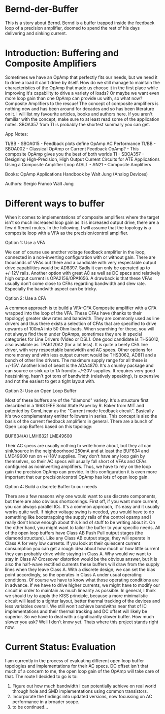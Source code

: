 # Bernd-der-Buffer
This is a story about Bernd. Bernd is a buffer trapped inside the feedback loop of a precision amplifier, doomed to spend the rest of his days delivering and sinking current.

# Introduction: Buffering and Composite Amplifiers

Sometimes we have an OpAmp that perfectly fits our needs, but we need it to drive a load it can't drive by itself. How do we still manage to maintain the characteristics of the OpAmp that made us choose it in the first place while improving it's capability to drive a variety of loads? Or maybe we want even more loop gain than one OpAmp can provide us with, so what now? Composite Amplifiers to the rescue! The concept of composite amplifiers is nothing new and has been around for decades and so has been literature on it. I will list my favourite articles, books and authors here. If you aren't familiar with the concept, make sure to at least read some of the application notes. SBOA357 from TI is probably the shortest summary you can get.

App Notes:

TI/BB - SBOA015 - Feedback plots define OpAmp AC Performance 
TI/BB - SBOA002 - Classical OpAmp or Current Feedback OpAmp? - This composite OpAmp gives you the best of both worlds
TI - SBOA357 - Designing High-Precision, High Output Current Circuits for ATE Applications Using a Composite Amplifier Loop
AD/LT - AN21 - Composite Amplifiers

Books:
OpAmp Applications Handbook by Walt Jung (Analog Devices)

Authors:
Sergio Franco
Walt Jung

# Different ways to buffer

When it comes to implementations of composite amplifiers where the target isn't so much increased loop gain as it is increased output drive, there are a few different routes. In the following, I will assume that the topology is a composite loop with a VFA as the precision/control amplifier.

Option 1: Use a VFA

We can of course use another voltage feedback amplifier in the loop, connected in a non-inverting configuration with or without gain. There are thousands of VFAs out there and a candidate with very respectable output drive capabilities would be AD8397. Sadly it can only be operated up to +/-12V rails. Another option with great AC as well as DC specs and relatively high output current is OPA2156/OPA1656. A drawback is that these VFAs usually don't come close to CFAs regarding bandwidth and slew rate. Especially the bandwith aspect can be tricky.

Option 2: Use a CFA

A common approach is to build a VFA-CFA Composite amplifier with a CFA wrapped into the loop of the VFA. These CFAs have (thanks to their topology) greater slew rates and bandwith. They are commonly used as line drivers and thus there exists a selection of CFAs that are specified to drive upwards of 100mA into 50 Ohm loads. When searching for these, you will not always find them under OpAmps, sometimes they are in special categories for Line Drivers (Video or DSL). One good candidate is THS6012, also available as TPA6120A2 (for a lot less). It is quite a beefy CFA line driver, with very respectable bandwidth and AC specs. Other options for more money and with less output current would be THS3062, AD811 and a bunch of other line drivers. The maximum supply range for all these is +/-15V. Another kind of beast is the ADA4870. It's a chunky package and can source or sink up to 1A from/to +/-20V supplies. It requires very good heatsinking, hasn't got tons of bandwidth (relatively speaking), is expensive and not the easiest to get a tight layout with.

Option 3: Use an Open Loop Buffer

Most of these buffers are of the "diamond" variety. It's a structure first described in a 1963 IEEE Solid State Paper by R. Baker from MIT and patented by ComLinear as the "Current mode feedback circuit". Basically it's two complementary emitter followers in series. This concept is also the basis of the current feedback amplifiers in general. There are a bunch of Open Loop Buffers based on this topology:

BUF634(A)
LMH6321
LME49600

Their AC specs are usually nothing to write home about, but they all can sink/source in the neighboorhood 250mA and at least the BUF634 and LME49600 run on +/-18V supplies. They don't have any loop gain by themselves, so their AC specs will usually fall short of VFAs and CFAs configured as noninverting amplifiers. Thus, we have to rely on the loop gain the precision OpAmp can provide. In this configuration it is even more important that our precision/control OpAmp has lots of open loop gain.

Option 4: Build a discrete Buffer to our needs

There are a few reasons why one would want to use discrete components, but there are also obvious shortcomings. First off, if you want more current, you can always parallel ICs. It's a common approach, it's easy and it usually works quite well. If higher voltage swing is needed, you would have to do something like bootstrapping the supply rails of the control opamp and I really don't know enough about this kind of stuff to be writing about it. On the other hand, you might want to tailor the buffer to your specific needs. All of the open loop buffers have Class AB Push Pull output stages (the diamond structure). Like any Class AB output stage, they will operate in Class A for very low currents. If you look at their quiescent current consumption you can get a rough idea about how much or how little current they can probably drive while staying in Class A. Why would we want to stay in Class A? Crossover distortion would be the obvious answer, but it is also the half-wave rectified currents these buffers will draw from the supply lines when they leave Class A. With a discrete design, we can set the bias point accordingly, so the operates in Class A under usual operating conditions. Of course we have to know what those operating conditions are in advance. If we have to drive higher currents, we might have to modify our circuit in order to maintain as much linearity as possible. In general, I think we should try to apply the KISS principle, because a more minimalistic circuit will lead to a tighter layout, better thermal tracking of the devices and less variables overall. We still won't achieve bandwiths near that of IC implementations and their thermal tracking and DC offset will likely be superior. So we have to deal with a significantly slower buffer. How much slower you ask? Well I don't know yet. Thats where this project stands right now.

# Current Status: Evaluation

I am currently in the process of evaluating different open loop buffer topologies and implementations for their AC specs. DC offset isn't that much of a concern to me, the open loop gain of the OpAmp will take care of that. The route I decided to go is to:

1. Figure out how much bandwidth I can potentially achieve on real world through hole and SMD implementations using common transistors.
2. Incorporate the findings into updated versions, now focussing on AC performance in a broader scope.
3. to be continued...
